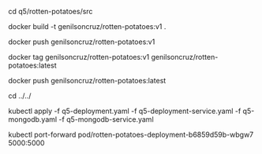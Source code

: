cd q5/rotten-potatoes/src

docker build -t genilsoncruz/rotten-potatoes:v1 .

docker push genilsoncruz/rotten-potatoes:v1

docker tag genilsoncruz/rotten-potatoes:v1 genilsoncruz/rotten-potatoes:latest

docker push genilsoncruz/rotten-potatoes:latest

cd ../../

kubectl apply -f q5-deployment.yaml -f q5-deployment-service.yaml -f q5-mongodb.yaml -f q5-mongodb-service.yaml

kubectl port-forward pod/rotten-potatoes-deployment-b6859d59b-wbgw7 5000:5000